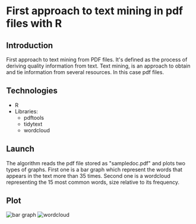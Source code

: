 # First approach to text mining in pdf files with R
## Introduction

First approach to text mining from PDF files. It's defined as the process of deriving quality information from text. Text mining, is an approach to obtain and tie information from several resources. In this case pdf files.

## Technologies
- R
- Libraries: 
  - pdftools
  - tidytext
  - wordcloud
 
## Launch
The algorithm reads the pdf file stored as "sampledoc.pdf" and plots two types of graphs. First one is a bar graph which represent the words that appears in the text more than 35 times. Second one is a wordcloud representing the 15 most common words, size relative to its frequency.

## Plot
![bar graph](https://i.ibb.co/n3t2Tpj/Rplot.png)
![wordcloud](https://i.ibb.co/bJ0FgVW/Rplot01.png)
